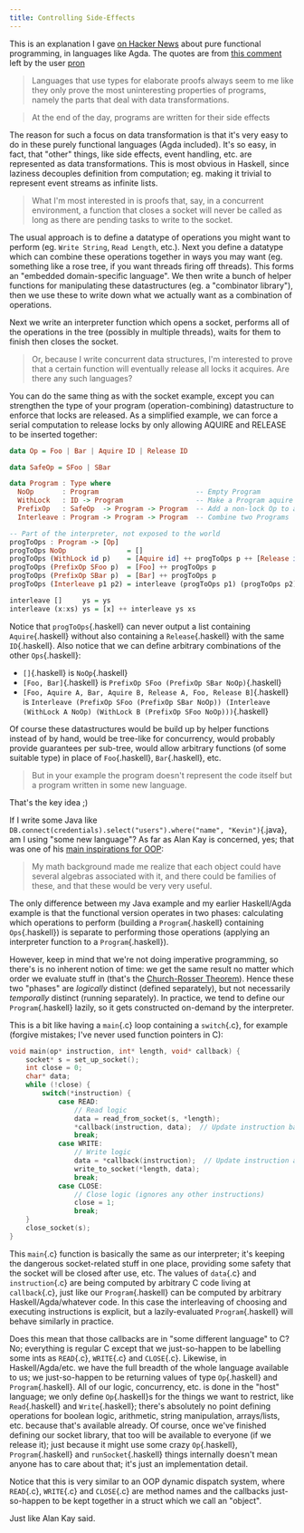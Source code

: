 ```yaml
---
title: Controlling Side-Effects
---
```

This is an explanation I gave [on Hacker News](https://news.ycombinator.com/item?id=8691289) about pure functional programming, in languages like Agda. The quotes are from [this comment](https://news.ycombinator.com/item?id=8690573) left by the user [pron](https://news.ycombinator.com/user?id=pron)

> Languages that use types for elaborate proofs always seem to me like they only prove the most uninteresting properties of programs, namely the parts that deal with data transformations.

> At the end of the day, programs are written for their side effects

The reason for such a focus on data transformation is that it's very easy to do in these purely functional languages (Agda included). It's so easy, in fact, that "other" things, like side effects, event handling, etc. are represented as data transformations. This is most obvious in Haskell, since laziness decouples definition from computation; eg. making it trivial to represent event streams as infinite lists.

> What I'm most interested in is proofs that, say, in a concurrent environment, a function that closes a socket will never be called as long as there are pending tasks to write to the socket.

The usual approach is to define a datatype of operations you might want to perform (eg. `Write String`, `Read Length`, etc.). Next you define a datatype which can combine these operations together in ways you may want (eg. something like a rose tree, if you want threads firing off threads). This forms an "embedded domain-specific language". We then write a bunch of helper functions for manipulating these datastructures (eg. a "combinator library"), then we use these to write down what we actually want as a combination of operations.

Next we write an interpreter function which opens a socket, performs all of the operations in the tree (possibly in multiple threads), waits for them to finish then closes the socket.

> Or, because I write concurrent data structures, I'm interested to prove that a certain function will eventually release all locks it acquires. Are there any such languages?

You can do the same thing as with the socket example, except you can strengthen the type of your program (operation-combining) datastructure to enforce that locks are released. As a simplified example, we can force a serial computation to release locks by only allowing AQUIRE and RELEASE to be inserted together:

```haskell
data Op = Foo | Bar | Aquire ID | Release ID

data SafeOp = SFoo | SBar

data Program : Type where
  NoOp       : Program                        -- Empty Program
  WithLock   : ID -> Program                  -- Make a Program aquire and release a lock
  PrefixOp   : SafeOp  -> Program -> Program  -- Add a non-lock Op to a Program
  Interleave : Program -> Program -> Program  -- Combine two Programs

-- Part of the interpreter, not exposed to the world
progToOps : Program -> [Op]
progToOps NoOp               = []
progToOps (WithLock id p)    = [Aquire id] ++ progToOps p ++ [Release id]
progToOps (PrefixOp SFoo p)  = [Foo] ++ progToOps p
progToOps (PrefixOp SBar p)  = [Bar] ++ progToOps p
progToOps (Interleave p1 p2) = interleave (progToOps p1) (progToOps p2)

interleave []     ys = ys
interleave (x:xs) ys = [x] ++ interleave ys xs
```

Notice that `progToOps`{.haskell} can never output a list containing `Aquire`{.haskell} without also containing a `Release`{.haskell} with the same `ID`{.haskell}. Also notice that we can define arbitrary combinations of the other `Ops`{.haskell}:

 - `[]`{.haskell} is `NoOp`{.haskell}
 - `[Foo, Bar]`{.haskell} is `PrefixOp SFoo (PrefixOp SBar NoOp)`{.haskell}
 - `[Foo, Aquire A, Bar, Aquire B, Release A, Foo, Release B]`{.haskell} is `Interleave (PrefixOp SFoo (PrefixOp SBar NoOp)) (Interleave (WithLock A NoOp) (WithLock B (PrefixOp SFoo NoOp)))`{.haskell}

Of course these datastructures would be build up by helper functions instead of by hand, would be tree-like for concurrency, would probably provide guarantees per sub-tree, would allow arbitrary functions (of some suitable type) in place of `Foo`{.haskell}, `Bar`{.haskell}, etc.

> But in your example the program doesn't represent the code itself but a program written in some new language.

That's the key idea ;)

If I write some Java like `DB.connect(credentials).select("users").where("name", "Kevin")`{.java}, am I using "some new language"? As far as Alan Kay is concerned, yes; that was one of his [main inspirations for OOP](http://www.purl.org/stefan_ram/pub/doc_kay_oop_en):

> My math background made me realize that each object could have several algebras associated with it, and there could be families of these, and that these would be very very useful.

The only difference between my Java example and my earlier Haskell/Agda example is that the functional version operates in two phases: calculating which operations to perform (building a `Program`{.haskell} containing `Ops`{.haskell}) is separate to performing those operations (applying an interpreter function to a `Program`{.haskell}).

However, keep in mind that we're not doing imperative programming, so there's is no inherent notion of time: we get the same result no matter which order we evaluate stuff in (that's the [Church-Rosser Theorem](http://en.wikipedia.org/wiki/Church%E2%80%93Rosser_theorem)). Hence these two "phases" are *logically* distinct (defined separately), but not necessarily *temporally* distinct (running separately). In practice, we tend to define our `Program`{.haskell} lazily, so it gets constructed on-demand by the interpreter.

This is a bit like having a `main`{.c} loop containing a `switch`{.c}, for example (forgive mistakes; I've never used function pointers in C):

```c
void main(op* instruction, int* length, void* callback) {
    socket* s = set_up_socket();
    int close = 0;
    char* data;
    while (!close) {
        switch(*instruction) {
            case READ:
                // Read logic
                data = read_from_socket(s, *length);
                *callback(instruction, data);  // Update instruction based on data
                break;
            case WRITE:
                // Write logic
                data = *callback(instruction);  // Update instruction and return data
                write_to_socket(*length, data);
                break;
            case CLOSE:
                // Close logic (ignores any other instructions)
                close = 1;
                break;
    }
    close_socket(s);
}
```

This `main`{.c} function is basically the same as our interpreter; it's keeping the dangerous socket-related stuff in one place, providing some safety that the socket will be closed after use, etc. The values of `data`{.c} and `instruction`{.c} are being computed by arbitrary C code living at `callback`{.c}, just like our `Program`{.haskell} can be computed by arbitrary Haskell/Agda/whatever code. In this case the interleaving of choosing and executing instructions is explicit, but a lazily-evaluated `Program`{.haskell} will behave similarly in practice.

Does this mean that those callbacks are in "some different language" to C? No; everything is regular C except that we just-so-happen to be labelling some ints as `READ`{.c}, `WRITE`{.c} and `CLOSE`{.c}. Likewise, in Haskell/Agda/etc. we have the full breadth of the whole language available to us; we just-so-happen to be returning values of type `Op`{.haskell} and `Program`{.haskell}. All of our logic, concurrency, etc. is done in the "host" language; we only define `Op`{.haskell}s for the things we want to restrict, like `Read`{.haskell} and `Write`{.haskell}; there's absolutely no point defining operations for boolean logic, arithmetic, string manipulation, arrays/lists, etc. because that's available already. Of course, once we've finished defining our socket library, that too will be available to everyone (if we release it); just because it might use some crazy `Op`{.haskell}, `Program`{.haskell} and `runSocket`{.haskell} things internally doesn't mean anyone has to care about that; it's just an implementation detail.

Notice that this is very similar to an OOP dynamic dispatch system, where `READ`{.c}, `WRITE`{.c} and `CLOSE`{.c} are method names and the callbacks just-so-happen to be kept together in a struct which we call an "object".

Just like Alan Kay said.
